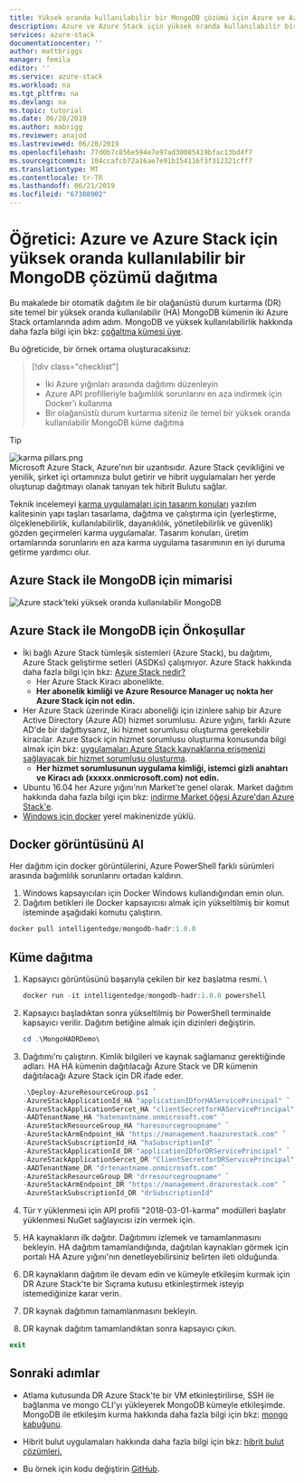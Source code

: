 ```yaml
---
title: Yüksek oranda kullanılabilir bir MongoDB çözümü için Azure ve Azure Stack dağıtma | Microsoft Docs
description: Azure ve Azure Stack için yüksek oranda kullanılabilir bir MongoDB çözüm dağıtmayı öğrenin
services: azure-stack
documentationcenter: ''
author: mattbriggs
manager: femila
editor: ''
ms.service: azure-stack
ms.workload: na
ms.tgt_pltfrm: na
ms.devlang: na
ms.topic: tutorial
ms.date: 06/20/2019
ms.author: mabrigg
ms.reviewer: anajod
ms.lastreviewed: 06/20/2019
ms.openlocfilehash: 77d0b7c856e594e7e97ad30085419bfac13bd4f7
ms.sourcegitcommit: 104ccafcb72a16ae7e91b154116f3f312321cff7
ms.translationtype: MT
ms.contentlocale: tr-TR
ms.lasthandoff: 06/21/2019
ms.locfileid: "67308902"
---
```

# <a name="tutorial-deploy-a-highly-available-mongodb-solution-to-azure-and-azure-stack"></a>Öğretici: Azure ve Azure Stack için yüksek oranda kullanılabilir bir MongoDB çözümü dağıtma

Bu makalede bir otomatik dağıtım ile bir olağanüstü durum kurtarma (DR) site temel bir yüksek oranda kullanılabilir (HA) MongoDB kümenin iki Azure Stack ortamlarında adım adım. MongoDB ve yüksek kullanılabilirlik hakkında daha fazla bilgi için bkz: [çoğaltma kümesi üye](https://docs.mongodb.com/manual/core/replica-set-members/).

Bu öğreticide, bir örnek ortama oluşturacaksınız:

> [!div class="checklist"]
> - İki Azure yığınları arasında dağıtımı düzenleyin
> - Azure API profilleriyle bağımlılık sorunlarını en aza indirmek için Docker'ı kullanma
> - Bir olağanüstü durum kurtarma siteniz ile temel bir yüksek oranda kullanılabilir MongoDB küme dağıtma


> [!Tip]  
> ![karma pillars.png](./media/azure-stack-solution-cloud-burst/hybrid-pillars.png)  
> Microsoft Azure Stack, Azure'nın bir uzantısıdır. Azure Stack çevikliğini ve yenilik, şirket içi ortamınıza bulut getirir ve hibrit uygulamaları her yerde oluşturup dağıtmayı olanak tanıyan tek hibrit Bulutu sağlar.  
> 
> Teknik incelemeyi [karma uygulamaları için tasarım konuları](https://aka.ms/hybrid-cloud-applications-pillars) yazılım kalitesinin yapı taşları tasarlama, dağıtma ve çalıştırma için (yerleştirme, ölçeklenebilirlik, kullanılabilirlik, dayanıklılık, yönetilebilirlik ve güvenlik) gözden geçirmeleri karma uygulamalar. Tasarım konuları, üretim ortamlarında sorunlarını en aza karma uygulama tasarımının en iyi duruma getirme yardımcı olur.



## <a name="architecture-for-mongodb-with-azure-stack"></a>Azure Stack ile MongoDB için mimarisi

![Azure stack'teki yüksek oranda kullanılabilir MongoDB](media/azure-stack-solution-mongdb-ha/image1.png)

## <a name="prerequisites-for-mongodb-with-azure-stack"></a>Azure Stack ile MongoDB için Önkoşullar

  - İki bağlı Azure Stack tümleşik sistemleri (Azure Stack), bu dağıtımı, Azure Stack geliştirme setleri (ASDKs) çalışmıyor. Azure Stack hakkında daha fazla bilgi için bkz: [Azure Stack nedir?](https://azure.microsoft.com/overview/azure-stack/)
      - Her Azure Stack Kiracı abonelikte.    
      - **Her abonelik kimliği ve Azure Resource Manager uç nokta her Azure Stack için not edin.**
  - Her Azure Stack üzerinde Kiracı aboneliği için izinlere sahip bir Azure Active Directory (Azure AD) hizmet sorumlusu. Azure yığını, farklı Azure AD'de bir dağıttıysanız, iki hizmet sorumlusu oluşturma gerekebilir kiracılar. Azure Stack için hizmet sorumlusu oluşturma konusunda bilgi almak için bkz: [uygulamaları Azure Stack kaynaklarına erişmenizi sağlayacak bir hizmet sorumlusu oluşturma](https://docs.microsoft.com/azure-stack/user/azure-stack-create-service-principals).    
      - **Her hizmet sorumlusunun uygulama kimliği, istemci gizli anahtarı ve Kiracı adı (xxxxx.onmicrosoft.com) not edin.**
  - Ubuntu 16.04 her Azure yığını'nın Market'te genel olarak. Market dağıtım hakkında daha fazla bilgi için bkz: [indirme Market öğesi Azure'dan Azure Stack'e](https://docs.microsoft.com/azure-stack/operator/azure-stack-download-azure-marketplace-item).
  - [Windows için docker](https://docs.docker.com/docker-for-windows/) yerel makinenizde yüklü.

## <a name="get-the-docker-image"></a>Docker görüntüsünü Al

Her dağıtım için docker görüntülerini, Azure PowerShell farklı sürümleri arasında bağımlılık sorunlarını ortadan kaldırın.
1.  Windows kapsayıcıları için Docker Windows kullandığından emin olun.
2.  Dağıtım betikleri ile Docker kapsayıcısı almak için yükseltilmiş bir komut isteminde aşağıdaki komutu çalıştırın.
```powershell  
docker pull intelligentedge/mongodb-hadr:1.0.0
```

## <a name="deploy-the-clusters"></a>Küme dağıtma

1.  Kapsayıcı görüntüsünü başarıyla çekilen bir kez başlatma resmi. \

    ```powershell  
    docker run -it intelligentedge/mongodb-hadr:1.0.0 powershell
    ```

2.  Kapsayıcı başladıktan sonra yükseltilmiş bir PowerShell terminalde kapsayıcı verilir. Dağıtım betiğine almak için dizinleri değiştirin.

    ```powershell  
    cd .\MongoHADRDemo\
    ```

3.  Dağıtımı'nı çalıştırın. Kimlik bilgileri ve kaynak sağlamanız gerektiğinde adları. HA HA kümenin dağıtılacağı Azure Stack ve DR kümenin dağıtılacağı Azure Stack için DR ifade eder.

    ```powershell
    .\Deploy-AzureResourceGroup.ps1 `
    -AzureStackApplicationId_HA "applicationIDforHAServicePrincipal" `
    -AzureStackApplicationSercet_HA "clientSecretforHAServicePrincipal" `
    -AADTenantName_HA "hatenantname.onmicrosoft.com" `
    -AzureStackResourceGroup_HA "haresourcegroupname" `
    -AzureStackArmEndpoint_HA "https://management.haazurestack.com" `
    -AzureStackSubscriptionId_HA "haSubscriptionId" `
    -AzureStackApplicationId_DR "applicationIDforDRServicePrincipal" `
    -AzureStackApplicationSercet_DR "ClientSecretforDRServicePrincipal" `
    -AADTenantName_DR "drtenantname.onmicrosoft.com" `
    -AzureStackResourceGroup_DR "drresourcegroupname" `
    -AzureStackArmEndpoint_DR "https://management.drazurestack.com" `
    -AzureStackSubscriptionId_DR "drSubscriptionId"
    ```

4.  Tür `Y` yüklenmesi için API profili "2018-03-01-karma" modülleri başlatır yüklenmesi NuGet sağlayıcısı izin vermek için.

5.  HA kaynakların ilk dağıtır. Dağıtımını izlemek ve tamamlanmasını bekleyin. HA dağıtım tamamlandığında, dağıtılan kaynakları görmek için portalı HA Azure yığını'nın denetleyebilirsiniz belirten ileti olduğunda. 

6.  DR kaynakların dağıtım ile devam edin ve kümeyle etkileşim kurmak için DR Azure Stack'te bir Sıçrama kutusu etkinleştirmek isteyip istemediğinize karar verin.

7.  DR kaynak dağıtımın tamamlanmasını bekleyin.

8.  DR kaynak dağıtım tamamlandıktan sonra kapsayıcı çıkın.

  ```powershell
  exit
  ```

## <a name="next-steps"></a>Sonraki adımlar

  - Atlama kutusunda DR Azure Stack'te bir VM etkinleştirilirse, SSH ile bağlanma ve mongo CLI'yı yükleyerek MongoDB kümeyle etkileşimde. MongoDB ile etkileşim kurma hakkında daha fazla bilgi için bkz: [mongo kabuğunu](https://docs.mongodb.com/manual/mongo/).

  - Hibrit bulut uygulamaları hakkında daha fazla bilgi için bkz: [hibrit bulut çözümleri.](https://aka.ms/azsdevtutorials)

  - Bu örnek için kodu değiştirin [GitHub](https://github.com/Azure-Samples/azure-intelligent-edge-patterns).